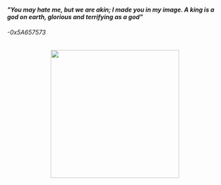 <h4><i>"You may hate me, but we are akin; I made you in my image. A king is a god on earth, glorious and terrifying as a god"</i></h4> 
<h6>-0x5A657573</h6>
<div align="center">
<a href="discordapp.com/users/1165955710576771112">
<img src="https://github.com/user-attachments/assets/a5899fae-dd91-43f6-832c-9ac4fa69c100" height="300" width="300">
</a>
</div>
